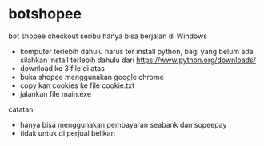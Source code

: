 # botshopee
bot shopee checkout seribu
hanya bisa berjalan di Windows

- komputer terlebih dahulu harus ter install python, bagi yang belum ada silahkan install terlebih dahulu dari https://www.python.org/downloads/
- download ke 3 file di atas
- buka shopee menggunakan google chrome
- copy kan cookies ke file cookie.txt
- jalankan file main.exe

catatan
- hanya bisa menggunakan pembayaran seabank dan sopeepay
- tidak untuk di perjual belikan
